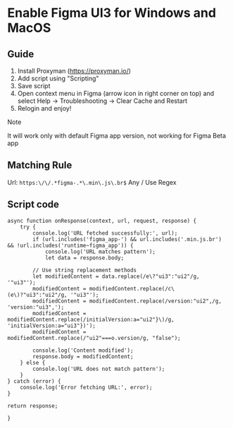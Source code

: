 # Enable Figma UI3 for Windows and MacOS

## Guide
1. Install Proxyman (https://proxyman.io/)
2. Add script using "Scripting"
3. Save script
4. Open context menu in Figma (arrow icon in right corner on top) and select Help -> Troubleshooting -> Clear Cache and Restart
5. Relogin and enjoy!

> [!NOTE]
> It will work only with default Figma app version, not working for Figma Beta app

## Matching Rule
Url: `https:\/\/.*figma-.*\.min\.js\.br$`
Any / Use Regex

## Script code
```
async function onResponse(context, url, request, response) {
    try {
        console.log('URL fetched successfully:', url);
        if (url.includes('figma_app-') && url.includes('.min.js.br') && !url.includes('runtime~figma_app')) {
            console.log('URL matches pattern');
            let data = response.body;

        // Use string replacement methods
        let modifiedContent = data.replace(/e\?"ui3":"ui2"/g, '"ui3"');
        modifiedContent = modifiedContent.replace(/c\(e\)?"ui3":"ui2"/g, '"ui3"');
        modifiedContent = modifiedContent.replace(/version:"ui2",/g, 'version:"ui3",');
        modifiedContent = modifiedContent.replace(/initialVersion:a="ui2"}\)/g, 'initialVersion:a="ui3"})');
        modifiedContent = modifiedContent.replace(/"ui2"===o.version/g, "false");

        console.log('Content modified');
        response.body = modifiedContent;
    } else {
        console.log('URL does not match pattern');
    }
} catch (error) {
    console.log('Error fetching URL:', error);
}

return response;

}
```
